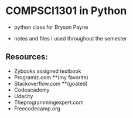 # COMPSCI1301 in Python

- python class for Bryson Payne

- notes and files I used throughout the semester

## Resources:

- Zybooks assigned textbook
- Programiz.com **(my favorite)
- Stackoverflow.com **(goated)
- Codeacademy
- Udacity
- Theprogrammingexpert.com
- Freecodecamp.org
